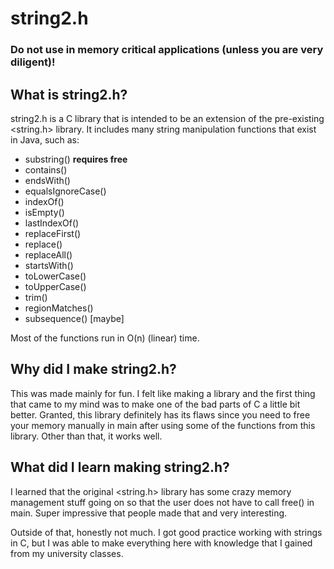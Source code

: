 # string2.h
### Do not use in memory critical applications (unless you are very diligent)!


## What is string2.h?
string2.h is a C library that is intended to be an extension of the pre-existing <string.h> library. 
It includes many string manipulation functions that exist in Java, such as:
- substring()  **requires free**
- contains() 
- endsWith()
- equalsIgnoreCase()
- indexOf()
- isEmpty() 
- lastIndexOf()
- replaceFirst()
- replace()
- replaceAll()
- startsWith()
- toLowerCase()
- toUpperCase()
- trim()
- regionMatches()
- subsequence() [maybe]

Most of the functions run in O(n) (linear) time. 
## Why did I make string2.h?
This was made mainly for fun. I felt like making a library and the first thing that came to my mind was to make one of the bad parts of C a little bit better. 
Granted, this library definitely has its flaws since you need to free your memory manually in main after using some of the functions from this library. 
Other than that, it works well. 

## What did I learn making string2.h?
I learned that the original <string.h> library has some crazy memory management stuff going on so that the user does not have to call free() in main. Super impressive that people made that and very interesting. 

Outside of that, honestly not much. I got good practice working with strings in C, but I was able to make everything here with knowledge that I gained from my university classes. 
